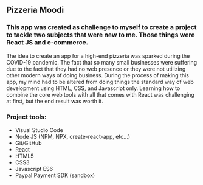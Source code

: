 ## Pizzeria Moodi

### This app was created as challenge to myself to create a project to tackle two subjects that were new to me. Those things were React JS and e-commerce. 

The idea to create an app for a high-end pizzeria was sparked during the COVID-19 pandemic. The fact that so many small businesses were suffering due to the fact that they had no web presence or they were not utilizing other modern ways of doing business. During the process of making this app, my mind had to be altered from doing things the standard way of web development using HTML, CSS, and Javascript only. Learning how to combine the core web tools with all that comes with React was challenging at first, but the end result was worth it. 

### Project tools:
  - Visual Studio Code
  - Node JS (NPM, NPX, create-react-app, etc...)
  - Git/GitHub
  - React
  - HTML5
  - CSS3
  - Javascript ES6
  - Paypal Payment SDK (sandbox)
